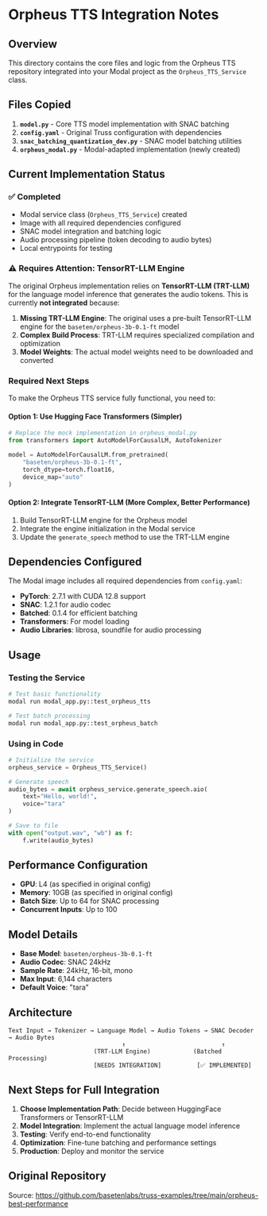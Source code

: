 # Orpheus TTS Integration Notes

## Overview

This directory contains the core files and logic from the Orpheus TTS repository integrated into your Modal project as the `Orpheus_TTS_Service` class.

## Files Copied

1. **`model.py`** - Core TTS model implementation with SNAC batching
2. **`config.yaml`** - Original Truss configuration with dependencies
3. **`snac_batching_quantization_dev.py`** - SNAC model batching utilities
4. **`orpheus_modal.py`** - Modal-adapted implementation (newly created)

## Current Implementation Status

### ✅ Completed
- Modal service class (`Orpheus_TTS_Service`) created
- Image with all required dependencies configured
- SNAC model integration and batching logic
- Audio processing pipeline (token decoding to audio bytes)
- Local entrypoints for testing

### ⚠️ Requires Attention: TensorRT-LLM Engine

The original Orpheus implementation relies on **TensorRT-LLM (TRT-LLM)** for the language model inference that generates the audio tokens. This is currently **not integrated** because:

1. **Missing TRT-LLM Engine**: The original uses a pre-built TensorRT-LLM engine for the `baseten/orpheus-3b-0.1-ft` model
2. **Complex Build Process**: TRT-LLM requires specialized compilation and optimization
3. **Model Weights**: The actual model weights need to be downloaded and converted

### Required Next Steps

To make the Orpheus TTS service fully functional, you need to:

#### Option 1: Use Hugging Face Transformers (Simpler)
```python
# Replace the mock implementation in orpheus_modal.py
from transformers import AutoModelForCausalLM, AutoTokenizer

model = AutoModelForCausalLM.from_pretrained(
    "baseten/orpheus-3b-0.1-ft",
    torch_dtype=torch.float16,
    device_map="auto"
)
```

#### Option 2: Integrate TensorRT-LLM (More Complex, Better Performance)
1. Build TensorRT-LLM engine for the Orpheus model
2. Integrate the engine initialization in the Modal service
3. Update the `generate_speech` method to use the TRT-LLM engine

## Dependencies Configured

The Modal image includes all required dependencies from `config.yaml`:

- **PyTorch**: 2.7.1 with CUDA 12.8 support
- **SNAC**: 1.2.1 for audio codec
- **Batched**: 0.1.4 for efficient batching
- **Transformers**: For model loading
- **Audio Libraries**: librosa, soundfile for audio processing

## Usage

### Testing the Service
```bash
# Test basic functionality
modal run modal_app.py::test_orpheus_tts

# Test batch processing
modal run modal_app.py::test_orpheus_batch
```

### Using in Code
```python
# Initialize the service
orpheus_service = Orpheus_TTS_Service()

# Generate speech
audio_bytes = await orpheus_service.generate_speech.aio(
    text="Hello, world!",
    voice="tara"
)

# Save to file
with open("output.wav", "wb") as f:
    f.write(audio_bytes)
```

## Performance Configuration

- **GPU**: L4 (as specified in original config)
- **Memory**: 10GB (as specified in original config)  
- **Batch Size**: Up to 64 for SNAC processing
- **Concurrent Inputs**: Up to 100

## Model Details

- **Base Model**: `baseten/orpheus-3b-0.1-ft`
- **Audio Codec**: SNAC 24kHz
- **Sample Rate**: 24kHz, 16-bit, mono
- **Max Input**: 6,144 characters
- **Default Voice**: "tara"

## Architecture

```
Text Input → Tokenizer → Language Model → Audio Tokens → SNAC Decoder → Audio Bytes
                                ↑                           ↑
                        (TRT-LLM Engine)            (Batched Processing)
                        [NEEDS INTEGRATION]          [✅ IMPLEMENTED]
```

## Next Steps for Full Integration

1. **Choose Implementation Path**: Decide between HuggingFace Transformers or TensorRT-LLM
2. **Model Integration**: Implement the actual language model inference
3. **Testing**: Verify end-to-end functionality
4. **Optimization**: Fine-tune batching and performance settings
5. **Production**: Deploy and monitor the service

## Original Repository

Source: https://github.com/basetenlabs/truss-examples/tree/main/orpheus-best-performance